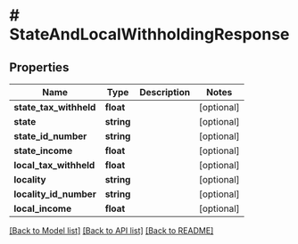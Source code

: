 # # StateAndLocalWithholdingResponse

## Properties

Name | Type | Description | Notes
------------ | ------------- | ------------- | -------------
**state_tax_withheld** | **float** |  | [optional]
**state** | **string** |  | [optional]
**state_id_number** | **string** |  | [optional]
**state_income** | **float** |  | [optional]
**local_tax_withheld** | **float** |  | [optional]
**locality** | **string** |  | [optional]
**locality_id_number** | **string** |  | [optional]
**local_income** | **float** |  | [optional]

[[Back to Model list]](../../../README.md#models) [[Back to API list]](../../../README.md#endpoints) [[Back to README]](../../../README.md)
